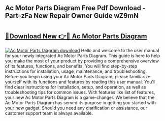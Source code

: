 ## Ac Motor Parts Diagram Free Pdf Download - Part-zFa New Repair Owner Guide wZ9mN

# <h2><a href="http://dfp1qgj.blite.top/?on=Ac+Motor+Parts+Diagram">🔗Download New 👉🔴 Ac Motor Parts Diagram</a></h2>

[![Ac Motor Parts Diagram download](https://i.imgur.com/lujVjoI.png)](http://dfp1qgj.blite.top/?on=Ac+Motor+Parts+Diagram)
Hello and welcome to the user manual for your newly integrated Ac Motor Parts Diagram. This guide is here to help you make the most of your product by providing a comprehensive overview of its features, functions, and benefits. You will find step-by-step instructions for installation, usage, maintenance, and troubleshooting. Before you begin using your Ac Motor Parts Diagram, please familiarize yourself with its functions and features by reading this user manual. You'll find clear instructions for installation, setup, and operation, as well as troubleshooting tips for common issues. With features like list of features, your new Ac Motor Parts Diagram is a game-changer. We believe that the Ac Motor Parts Diagram has served its purpose in getting you started with your new gadget. Should you need any clarification or assistance, our customer support team is always available.
